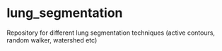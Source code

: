 # lung_segmentation
Repository for different lung segmentation techniques (active contours, random walker, watershed etc)
